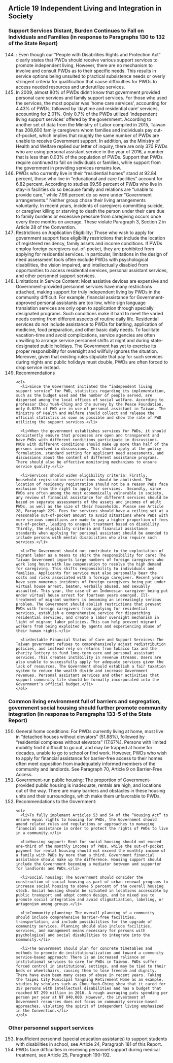 ## Article 19 Independent Living and Integration in Society

### Support Services Distant, Burden Continues to Fall on Individuals and Families (in response to Paragraphs 130 to 132 of the State Report)

<ol start="144">
  <li>: Even though our “People with Disabilities Rights and Protection Act” clearly states that PWDs should receive various support services to promote independent living, However, there are no mechanism to involve and consult PWDs as to their specific needs. This results in service options being unsuited to practical subsistence needs or overly stringent criteria for qualification that cause difficulties for PWDs to access needed resources and underutilize services.</li>

  <li>In 2009, almost 80% of PWDs didn’t know that government provided personal care services and family support services. For those who used the services, the most popular was ‘home care services’, accounting for 4.43% of PWDs, followed by ‘daytime and residential care’ services, accounting for 2.01%. Only 0.7% of the PWDs utilized ‘independent living support services’ offered by the government. According to another set of data from the Ministry of Labor compiled in 2015, Taiwan has 208,600 family caregivers whom families and individuals pay out-of-pocket, which implies that roughly the same number of PWDs are unable to receive Government support. In addition, as the Ministry of Health and Welfare replied our letter of inquiry, there are only 370 PWDs who are using personal assistant service in the year of 2016, a number that is less than 0.03% of the population of PWDs. Support that PWDs require continued to fall on individuals or families, while support from the government in providing services remains low.</li>

  <li>PWDs who currently live in their “residential homes” stand at 92.84 percent, those who live in “educational and care facilities” account for 6.82 percent. According to studies 69.56 percent of PWDs who live in stay-in facilities do so because family and relations are “unable to provide care,” while 7.96 percent do so were under “Government arrangements.” Neither group chose their living arrangements voluntarily. In recent years, incidents of caregivers committing suicide, or caregiver killing or starving to death the person under their care due to family burdens or excessive pressure from caregiving occurs once every three months on average. These violate Paragraph 3, Section 2 in Article 28 of the Convention.</li>

  <li>Restrictions on Application Eligibility: Those who wish to apply for government support face eligibility restrictions that include the location of registered residency, family assets and income conditions. If PWDs employ foreign caregivers out-of-pocket, they are prohibited from applying for residential services. In particular, limitations in the design of need assessment tools often exclude PWDs with psychological disabilities, the vision impaired, and intellectually disabled from opportunities to access residential services, personal assistant services, and other personnel support services.</li>

  <li>Limitations in Service Content: Most assistive devices are expensive and Government-provided personnel services have many restrictions attached, making support for truly independent living by PWDs in the community difficult. For example, financial assistance for Government-approved personal assistants are too low, while sign language translation services are only open to application through specially designated programs. Such conditions make it hard to meet the varied needs coming from different aspects of routine daily life. Residential services do not include assistance to PWDs for bathing, application of medicine, food preparation, and other basic daily needs. To facilitate vacation-time and avoid complications, service agencies are often unwilling to arrange service personnel shifts at night and during state-designated public holidays. The Government has yet to exercise its proper responsibility for oversight and willfully ignores the situation. Moreover, given that existing rules stipulate that pay for such services during nights and public holidays must double, PWDs are often forced to drop service instead.</li>

  <li>Recommendations

    <ol>
      <li>Since the Government initiated the “independent living support service” for PWD, statistics regarding its implementation, such as the budget used and the number of people served, are dispersed among the local offices of social welfare. According to professor Chou Yueh-Ching and the survey by the Peace Foundation, only 0.025% of PWD are in use of personal assistant in Taiwan. The Ministry of Health and Welfare should collect and release the official statistics as soon as possible and show the rate of PWD utilizing the support services.</li>

      <li>When the government establishes services for PWDs, it should consistently ensure that processes are open and transparent and have PWDs with different conditions participate in discussions. PWDs with different conditions should make up more than half of the persons involved in discussions. This should apply at the policy formulation, standard setting for applicant need assessments, and discussions about the content of different assistance programs. There should also be effective monitoring mechanisms to ensure service quality.</li>

      <li>Services should widen eligibility criteria: Firstly, household registration restrictions should be abolished. The location of residency registration should not be a reason PWDs face exclusion from the right to apply for services.  Secondly, since PWDs are often among the most economically vulnerable in society, any review of financial assistance for different services should be based on separate assessments of the assets and incomes of adult PWDs, as well as the size of their households. Please see Article 28, Paragraph 229. Fees for services should have a ceiling set at a reasonable out-of-pocket amount to avoid situations where PWDs with more serious conditions are made to pay a higher proportion of fees out-of-pocket, leading to unequal treatment based on disability. Thirdly, the eligibility criteria and financial assistance standards when applying for personal assistant should be amended to include persons with mental disabilities who also require such services.</li>

      <li>The Government should not contribute to the exploitation of migrant labor as a means to shirk the responsibility for care: The Taiwan Government imports large numbers of foreign caregivers who work long hours with low compensation to resolve the high demand for caregiving. This shifts responsibility to individuals and families. Applicants for service must also personally bear the costs and risks associated with a foreign caregiver. Recent years have seen numerous incidents of foreign caregivers being put under virtual house arrest, beaten, verbally abused, and sexually assaulted. This year, the case of an Indonesian caregiver being put under virtual house arrest for fourteen years emerged. Ill-treatment of migrant workers is becoming an increasingly serious problem. The Government should abolish restrictions that prevent PWDs with foreign caregivers from applying for residential services, establish a comprehensive service for dispatching residential services, and create a labor oversight mechanism in light of migrant labor policies. This can help prevent migrant workers from being exploited by agents and experiencing abuse of their human rights.</li>

      <li>Unstable Financial Status of Care and Support Services: The Taiwan government refuses to comprehensively adjust redistribution policies, and instead rely on returns from tobacco tax and the charity lottery to fund long-term care and personal assistant services. This creates instability in revenue streams. Users are also unable to successfully apply for adequate services given the lack of resources. The Government should establish a fair taxation system to reduce the wealth divide and increase Government revenues. Personal assistant services and other activities that support community life should be formally incorporated into the Government’s official budget.</li>
    </ol>
  </li>
</ol>

### Common living environment full of barriers and segregation, government social housing should further promote community integration (in response to Paragraphs 133-5 of the State Report)

<ol start="150">
  <li>General home conditions: For PWDs currently living at home, most live in “detached houses without elevators” (51.88%), followed by “residential complexes without elevators” (17.67%). Persons with limited mobility find it difficult to go out, and may be trapped at home for decades, unable to go to school or find work. However, PWDs who wish to apply for financial assistance for barrier-free access to their homes often meet opposition from inadequately informed members of the community and landlords. See Paragraph 70, Article 9 on Barrier-Free Access.</li>

  <li>Government-run public housing: The proportion of Government-provided public housing is inadequate, rentals are high, and locations out of the way. There are many barriers and obstacles in these housing units and their surroundings, which make them unfavorable to PWDs.</li>

  <li>Recommendations to the Government:

    <ol>
      <li>To fully implement Articles 53 and 54 of the “Housing Act” to ensure equal rights to housing for PWDs, the Government should amend related rules and regulations or approaches to managing financial assistance in order to protect the rights of PWDs to live in a community.</li>

      <li>Housing support: Rent for social housing should not exceed one-third of the monthly incomes of PWDs, while the out-of-pocket payment for rental housing should not exceed the monthly income of a family with PWDs by more than a third. Government financial assistance should make up the difference. Housing support should include the Government becoming a mediator between and supporter for landlords and PWDs.</li>

      <li>Social housing: The Government should consider the construction of social housing as part of urban renewal programs to increase social housing to above 5 percent of the overall housing stock. Social housing should be situated in locations accessible by public transport and adopt common design, and be mixed use to promote social integration and avoid stigmatization, labeling, or antagonism among groups.</li>

      <li>Community planning: The overall planning of a community should include comprehensive barrier-free facilities, transportation, and include possibilities for the upgrade of community services. Planning should also include facilities, services, and management means necessary for persons with psychological and social disabilities to integrate into the community.</li>

      <li>The Government should plan for concrete timetables and methods to promote de-institutionalization and toward a community service-based approach: There is an increased reliance on institutional services to care for PWDs in Taiwan. PWDs suffer forced control in institutional settings, and may be tied to their beds or wheelchairs, causing them to lose freedom and dignity. There have even been many cases of abuse in recent years. Taking the Taipei City Municipal Yangming Retirement Home as an example, studies by scholars such as Chou Yueh-Ching show that it cared for 357 persons with intellectual disabilities and has a budget that reached NT 299 million in 2016. A rough averaging puts spending per person per year at NT 840,000. However, the investment of Government resources does not focus on community service-based approaches, violating the spirit of independent living emphasized in the Convention.</li>
    </ol>
  </li>
</ol>

### Other personnel support services

<ol start="153">
  <li>Insufficient personnel (special education assistants) to support students with disabilities in school, see Article 24, Paragraph 181 of this Report.</li>

  <li>PWDs face difficulties in receiving personnel support during medical treatment, see Article 25, Paragraph 190-192.</li>
</ol>